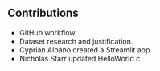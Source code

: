 ## Contributions 
- GitHub workflow.
- Dataset research and justification.
- Cyprian Albano created a Streamlit app.
- Nicholas Starr updated HelloWorld.c

